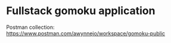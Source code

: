 # Fullstack gomoku application

Postman collection: https://www.postman.com/awynnejo/workspace/gomoku-public

